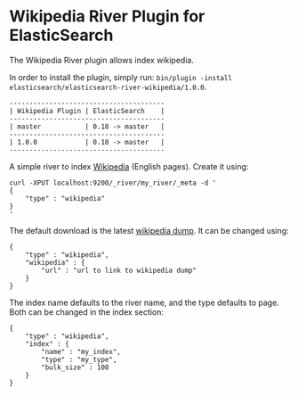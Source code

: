 Wikipedia River Plugin for ElasticSearch
==================================

The Wikipedia River plugin allows index wikipedia.

In order to install the plugin, simply run: `bin/plugin -install elasticsearch/elasticsearch-river-wikipedia/1.0.0`.

    ---------------------------------------
    | Wikipedia Plugin | ElasticSearch    |
    ---------------------------------------
    | master           | 0.18 -> master   |
    ---------------------------------------
    | 1.0.0            | 0.18 -> master   |
    ---------------------------------------

A simple river to index [Wikipedia](http://en.wikipedia.org) (English pages). Create it using:

	curl -XPUT localhost:9200/_river/my_river/_meta -d '
	{
	    "type" : "wikipedia"
	}
	'

The default download is the latest [wikipedia dump](http://download.wikimedia.org/enwiki/latest/enwiki-latest-pages-articles.xml.bz2). It can be changed using:

	{
	    "type" : "wikipedia",
	    "wikipedia" : {
	        "url" : "url to link to wikipedia dump"
	    }
	}

The index name defaults to the river name, and the type defaults to page. Both can be changed in the index section:

	{
	    "type" : "wikipedia",
	    "index" : {
	        "name" : "my_index",
	        "type" : "my_type",
	        "bulk_size" : 100
	    }
	}
